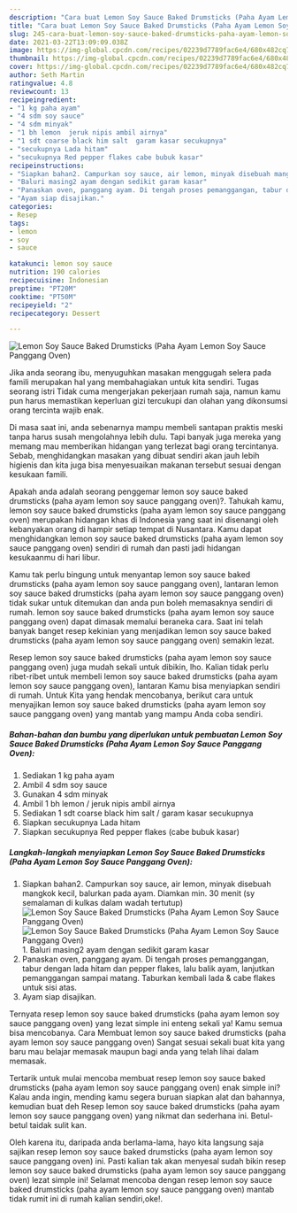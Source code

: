 ```yaml
---
description: "Cara buat Lemon Soy Sauce Baked Drumsticks (Paha Ayam Lemon Soy Sauce Panggang Oven) yang enak dan Mudah Dibuat"
title: "Cara buat Lemon Soy Sauce Baked Drumsticks (Paha Ayam Lemon Soy Sauce Panggang Oven) yang enak dan Mudah Dibuat"
slug: 245-cara-buat-lemon-soy-sauce-baked-drumsticks-paha-ayam-lemon-soy-sauce-panggang-oven-yang-enak-dan-mudah-dibuat
date: 2021-03-22T13:09:09.038Z
image: https://img-global.cpcdn.com/recipes/02239d7789fac6e4/680x482cq70/lemon-soy-sauce-baked-drumsticks-paha-ayam-lemon-soy-sauce-panggang-oven-foto-resep-utama.jpg
thumbnail: https://img-global.cpcdn.com/recipes/02239d7789fac6e4/680x482cq70/lemon-soy-sauce-baked-drumsticks-paha-ayam-lemon-soy-sauce-panggang-oven-foto-resep-utama.jpg
cover: https://img-global.cpcdn.com/recipes/02239d7789fac6e4/680x482cq70/lemon-soy-sauce-baked-drumsticks-paha-ayam-lemon-soy-sauce-panggang-oven-foto-resep-utama.jpg
author: Seth Martin
ratingvalue: 4.8
reviewcount: 13
recipeingredient:
- "1 kg paha ayam"
- "4 sdm soy sauce"
- "4 sdm minyak"
- "1 bh lemon  jeruk nipis ambil airnya"
- "1 sdt coarse black him salt  garam kasar secukupnya"
- "secukupnya Lada hitam"
- "secukupnya Red pepper flakes cabe bubuk kasar"
recipeinstructions:
- "Siapkan bahan2. Campurkan soy sauce, air lemon, minyak disebuah mangkok kecil, balurkan pada ayam. Diamkan min. 30 menit (sy semalaman di kulkas dalam wadah tertutup)"
- "Baluri masing2 ayam dengan sedikit garam kasar"
- "Panaskan oven, panggang ayam. Di tengah proses pemanggangan, tabur dengan lada hitam dan pepper flakes, lalu balik ayam, lanjutkan pemanggangan sampai matang. Taburkan kembali lada &amp; cabe flakes untuk sisi atas."
- "Ayam siap disajikan."
categories:
- Resep
tags:
- lemon
- soy
- sauce

katakunci: lemon soy sauce 
nutrition: 190 calories
recipecuisine: Indonesian
preptime: "PT20M"
cooktime: "PT50M"
recipeyield: "2"
recipecategory: Dessert

---
```



![Lemon Soy Sauce Baked Drumsticks (Paha Ayam Lemon Soy Sauce Panggang Oven)](https://img-global.cpcdn.com/recipes/02239d7789fac6e4/680x482cq70/lemon-soy-sauce-baked-drumsticks-paha-ayam-lemon-soy-sauce-panggang-oven-foto-resep-utama.jpg)

Jika anda seorang ibu, menyuguhkan masakan menggugah selera pada famili merupakan hal yang membahagiakan untuk kita sendiri. Tugas seorang istri Tidak cuma mengerjakan pekerjaan rumah saja, namun kamu pun harus memastikan keperluan gizi tercukupi dan olahan yang dikonsumsi orang tercinta wajib enak.

Di masa  saat ini, anda sebenarnya mampu membeli santapan praktis meski tanpa harus susah mengolahnya lebih dulu. Tapi banyak juga mereka yang memang mau memberikan hidangan yang terlezat bagi orang tercintanya. Sebab, menghidangkan masakan yang dibuat sendiri akan jauh lebih higienis dan kita juga bisa menyesuaikan makanan tersebut sesuai dengan kesukaan famili. 



Apakah anda adalah seorang penggemar lemon soy sauce baked drumsticks (paha ayam lemon soy sauce panggang oven)?. Tahukah kamu, lemon soy sauce baked drumsticks (paha ayam lemon soy sauce panggang oven) merupakan hidangan khas di Indonesia yang saat ini disenangi oleh kebanyakan orang di hampir setiap tempat di Nusantara. Kamu dapat menghidangkan lemon soy sauce baked drumsticks (paha ayam lemon soy sauce panggang oven) sendiri di rumah dan pasti jadi hidangan kesukaanmu di hari libur.

Kamu tak perlu bingung untuk menyantap lemon soy sauce baked drumsticks (paha ayam lemon soy sauce panggang oven), lantaran lemon soy sauce baked drumsticks (paha ayam lemon soy sauce panggang oven) tidak sukar untuk ditemukan dan anda pun boleh memasaknya sendiri di rumah. lemon soy sauce baked drumsticks (paha ayam lemon soy sauce panggang oven) dapat dimasak memalui beraneka cara. Saat ini telah banyak banget resep kekinian yang menjadikan lemon soy sauce baked drumsticks (paha ayam lemon soy sauce panggang oven) semakin lezat.

Resep lemon soy sauce baked drumsticks (paha ayam lemon soy sauce panggang oven) juga mudah sekali untuk dibikin, lho. Kalian tidak perlu ribet-ribet untuk membeli lemon soy sauce baked drumsticks (paha ayam lemon soy sauce panggang oven), lantaran Kamu bisa menyiapkan sendiri di rumah. Untuk Kita yang hendak mencobanya, berikut cara untuk menyajikan lemon soy sauce baked drumsticks (paha ayam lemon soy sauce panggang oven) yang mantab yang mampu Anda coba sendiri.

<!--inarticleads1-->

##### Bahan-bahan dan bumbu yang diperlukan untuk pembuatan Lemon Soy Sauce Baked Drumsticks (Paha Ayam Lemon Soy Sauce Panggang Oven):

1. Sediakan 1 kg paha ayam
1. Ambil 4 sdm soy sauce
1. Gunakan 4 sdm minyak
1. Ambil 1 bh lemon / jeruk nipis ambil airnya
1. Sediakan 1 sdt coarse black him salt / garam kasar secukupnya
1. Siapkan secukupnya Lada hitam
1. Siapkan secukupnya Red pepper flakes (cabe bubuk kasar)




<!--inarticleads2-->

##### Langkah-langkah menyiapkan Lemon Soy Sauce Baked Drumsticks (Paha Ayam Lemon Soy Sauce Panggang Oven):

1. Siapkan bahan2. Campurkan soy sauce, air lemon, minyak disebuah mangkok kecil, balurkan pada ayam. Diamkan min. 30 menit (sy semalaman di kulkas dalam wadah tertutup)
<img src="https://img-global.cpcdn.com/steps/f6bfe76d9612b807/160x128cq70/lemon-soy-sauce-baked-drumsticks-paha-ayam-lemon-soy-sauce-panggang-oven-langkah-memasak-1-foto.jpg" alt="Lemon Soy Sauce Baked Drumsticks (Paha Ayam Lemon Soy Sauce Panggang Oven)"><img src="https://img-global.cpcdn.com/steps/a067ac6e7b2eda40/160x128cq70/lemon-soy-sauce-baked-drumsticks-paha-ayam-lemon-soy-sauce-panggang-oven-langkah-memasak-1-foto.jpg" alt="Lemon Soy Sauce Baked Drumsticks (Paha Ayam Lemon Soy Sauce Panggang Oven)">1. Baluri masing2 ayam dengan sedikit garam kasar
1. Panaskan oven, panggang ayam. Di tengah proses pemanggangan, tabur dengan lada hitam dan pepper flakes, lalu balik ayam, lanjutkan pemanggangan sampai matang. Taburkan kembali lada &amp; cabe flakes untuk sisi atas.
1. Ayam siap disajikan.




Ternyata resep lemon soy sauce baked drumsticks (paha ayam lemon soy sauce panggang oven) yang lezat simple ini enteng sekali ya! Kamu semua bisa mencobanya. Cara Membuat lemon soy sauce baked drumsticks (paha ayam lemon soy sauce panggang oven) Sangat sesuai sekali buat kita yang baru mau belajar memasak maupun bagi anda yang telah lihai dalam memasak.

Tertarik untuk mulai mencoba membuat resep lemon soy sauce baked drumsticks (paha ayam lemon soy sauce panggang oven) enak simple ini? Kalau anda ingin, mending kamu segera buruan siapkan alat dan bahannya, kemudian buat deh Resep lemon soy sauce baked drumsticks (paha ayam lemon soy sauce panggang oven) yang nikmat dan sederhana ini. Betul-betul taidak sulit kan. 

Oleh karena itu, daripada anda berlama-lama, hayo kita langsung saja sajikan resep lemon soy sauce baked drumsticks (paha ayam lemon soy sauce panggang oven) ini. Pasti kalian tak akan menyesal sudah bikin resep lemon soy sauce baked drumsticks (paha ayam lemon soy sauce panggang oven) lezat simple ini! Selamat mencoba dengan resep lemon soy sauce baked drumsticks (paha ayam lemon soy sauce panggang oven) mantab tidak rumit ini di rumah kalian sendiri,oke!.

